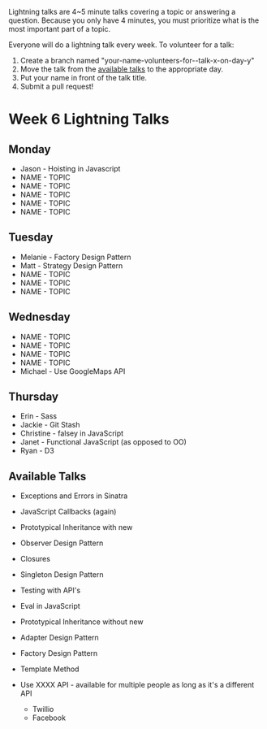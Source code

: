 Lightning talks are 4~5 minute talks covering a topic or answering a question.
Because you only have 4 minutes, you must prioritize what is the most important
part of a topic.

Everyone will do a lightning talk every week. To volunteer for a talk:

1. Create a branch named "your-name-volunteers-for--talk-x-on-day-y"
2. Move the talk from the [available talks](#availabl-talks) to the appropriate
   day.
3. Put your name in front of the talk title.
4. Submit a pull request!

# Week 6 Lightning Talks

## Monday

* Jason - Hoisting in Javascript
* NAME - TOPIC
* NAME - TOPIC
* NAME - TOPIC
* NAME - TOPIC
* NAME - TOPIC

## Tuesday

* Melanie - Factory Design Pattern
* Matt - Strategy Design Pattern
* NAME - TOPIC
* NAME - TOPIC
* NAME - TOPIC

## Wednesday

* NAME - TOPIC
* NAME - TOPIC
* NAME - TOPIC
* NAME - TOPIC
* Michael - Use GoogleMaps API

## Thursday

* Erin - Sass
* Jackie - Git Stash
* Christine - falsey in JavaScript
* Janet - Functional JavaScript (as opposed to OO)
* Ryan - D3


## Available Talks
  *  Exceptions and Errors in Sinatra
  *  JavaScript Callbacks (again)
  *  Prototypical Inheritance with new
  * Observer Design Pattern

  * Closures
  * Singleton Design Pattern
  * Testing with API's
  * Eval in JavaScript
  * Prototypical Inheritance without new
  * Adapter Design Pattern
  * Factory Design Pattern
  * Template Method
  * Use XXXX API - available for multiple people as long as it's a different API
    * Twillio
    * Facebook


